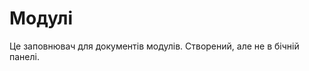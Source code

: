 <Redirect to="modules_main" />

# Модулі

Це заповнювач для документів модулів. Створений, але не в бічній панелі.
